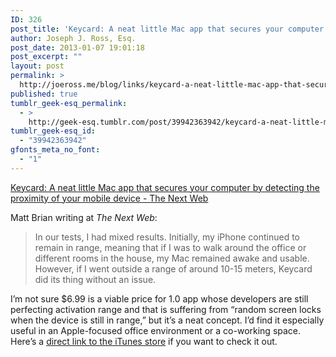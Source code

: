 ```yaml
---
ID: 326
post_title: 'Keycard: A neat little Mac app that secures your computer by detecting the proximity of your mobile device &#8211; The Next Web'
author: Joseph J. Ross, Esq.
post_date: 2013-01-07 19:01:18
post_excerpt: ""
layout: post
permalink: >
  http://joeross.me/blog/links/keycard-a-neat-little-mac-app-that-secures-your/
published: true
tumblr_geek-esq_permalink:
  - >
    http://geek-esq.tumblr.com/post/39942363942/keycard-a-neat-little-mac-app-that-secures-your
tumblr_geek-esq_id:
  - "39942363942"
gfonts_meta_no_font:
  - "1"
---
```

<a href='http://thenextweb.com/apple/2013/01/07/keycard-a-neat-little-mac-app-that-automatically-locks-and-unlocks-your-computer-using-your-smartphone-or-tablet/'>Keycard: A neat little Mac app that secures your computer by detecting the proximity of your mobile device - The Next Web</a><div class="link_description"><p>Matt Brian writing at <em>The Next Web</em>:</p>

<blockquote>
  <p>In our tests, I had mixed results. Initially, my iPhone continued to remain in range, meaning that if I was to walk around the office or different rooms in the house, my Mac remained awake and usable. However, if I went outside a range of around 10-15 meters, Keycard did its thing without an issue.</p>
</blockquote>

<p>I&#8217;m not sure $6.99 is a viable price for 1.0 app whose developers are still perfecting activation range and that is suffering from &#8220;random screen locks when the device is still in range,&#8221; but it&#8217;s a neat concept. I&#8217;d find it especially useful in an Apple-focused office environment or a co-working space. Here&#8217;s a <a href="https://itunes.apple.com/gb/app/keycard/id578513438" target="_blank">direct link to the iTunes store</a> if you want to check it out.</p></div>